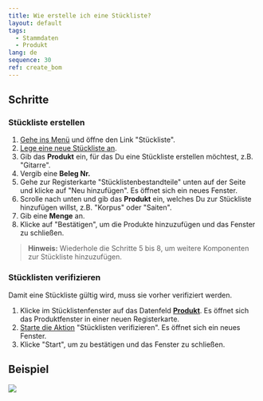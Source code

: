 ```yaml
---
title: Wie erstelle ich eine Stückliste?
layout: default
tags:
  - Stammdaten
  - Produkt
lang: de
sequence: 30
ref: create_bom
---
```


## Schritte

### Stückliste erstellen

1. [Gehe ins Menü](Menu) und öffne den Link "Stückliste".
1. [Lege eine neue Stückliste an](Neuer_Datensatz_Fenster_Webui).
1. Gib das **Produkt** ein, für das Du eine Stückliste erstellen möchtest, z.B. "Gitarre".
1. Vergib eine **Beleg Nr.**
1. Gehe zur Registerkarte "Stücklistenbestandteile" unten auf der Seite und klicke auf "Neu hinzufügen". Es öffnet sich ein neues Fenster.
1. Scrolle nach unten und gib das **Produkt** ein, welches Du zur Stückliste hinzufügen willst, z.B. "Korpus" oder "Saiten".
1. Gib eine **Menge** an.
1. Klicke auf "Bestätigen", um die Produkte hinzuzufügen und das Fenster zu schließen.
 >**Hinweis:** Wiederhole die Schritte 5 bis 8, um weitere Komponenten zur Stückliste hinzuzufügen.

### Stücklisten verifizieren

Damit eine Stückliste gültig wird, muss sie vorher verifiziert werden.

1. Klicke im Stücklistenfenster auf das Datenfeld [**Produkt**](Springezu). Es öffnet sich das Produktfenster in einer neuen Registerkarte.
1. [Starte die Aktion](AktionStarten) "Stücklisten verifizieren". Es öffnet sich ein neues Fenster.
1. Klicke "Start", um zu bestätigen und das Fenster zu schließen.

## Beispiel
![](assets/Stueckliste_erstellen.gif)
